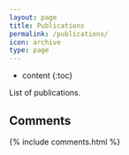 ```yaml
---
layout: page
title: Publications
permalink: /publications/
icon: archive
type: page
---
```


* content
{:toc}

List of publications.


## Comments

{% include comments.html %}
